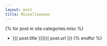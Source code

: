 ```yaml
---
layout: post
title: Miscellaneous
---
```


{% for post in site.categories.misc %}
* [{{ post.title }}]({{ post.url }})
{% endfor %}